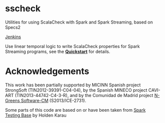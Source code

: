 # sscheck
Utilities for using ScalaCheck with Spark and Spark Streaming, based on Specs2

[Jenkins](https://juanrhcubox.duckdns.org:8080/)

Use linear temporal logic to write ScalaCheck properties for Spark Streaming programs, see the [**Quickstart**](https://github.com/juanrh/sscheck/wiki/Quickstart) for details. 

# Acknowledgements
This work has been partially supported by MICINN Spanish project StrongSoft (TIN2012-39391-C04-04), by the
Spanish MINECO project CAVI-ART (TIN2013-44742-C4-3-R), and by the Comunidad de Madrid project [N-Greens Software-CM](http://n-greens-cm.org/) (S2013/ICE-2731).

Some parts of this code are based on or have been taken from [Spark Testing Base](https://github.com/holdenk/spark-testing-base) by Holden Karau
